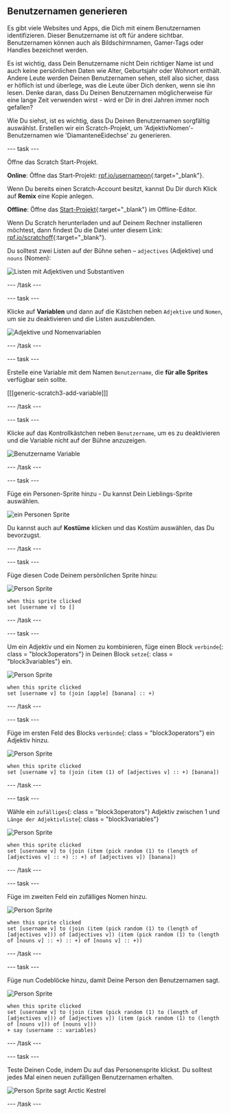 ## Benutzernamen generieren

Es gibt viele Websites und Apps, die Dich mit einem Benutzernamen identifizieren. Dieser Benutzername ist oft für andere sichtbar. Benutzernamen können auch als Bildschirmnamen, Gamer-Tags oder Handles bezeichnet werden.

Es ist wichtig, dass Dein Benutzername nicht Dein richtiger Name ist und auch keine persönlichen Daten wie Alter, Geburtsjahr oder Wohnort enthält. Andere Leute werden Deinen Benutzernamen sehen, stell also sicher, dass er höflich ist und überlege, was die Leute über Dich denken, wenn sie ihn lesen. Denke daran, dass Du Deinen Benutzernamen möglicherweise für eine lange Zeit verwenden wirst - wird er Dir in drei Jahren immer noch gefallen?

Wie Du siehst, ist es wichtig, dass Du Deinen Benutzernamen sorgfältig auswählst. Erstellen wir ein Scratch-Projekt, um 'AdjektivNomen'-Benutzernamen wie 'DiamanteneEidechse' zu generieren.

\--- task \---

Öffne das Scratch Start-Projekt.

**Online**: Öffne das Start-Projekt: [rpf.io/usernameon](http://rpf.io/usernameon){:target="_blank"}.

Wenn Du bereits einen Scratch-Account besitzt, kannst Du Dir durch Klick auf **Remix** eine Kopie anlegen.

**Offline**: Öffne das [Start-Projekt](http://rpf.io/p/en/username-generator-go){:target="_blank"} im Offline-Editor.

Wenn Du Scratch herunterladen und auf Deinem Rechner installieren möchtest, dann findest Du die Datei unter diesem Link: [rpf.io/scratchoff](http://rpf.io/scratchoff){:target="_blank"}.

Du solltest zwei Listen auf der Bühne sehen – `adjectives` (Adjektive) und `nouns` (Nomen):

![Listen mit Adjektiven und Substantiven](images/usernames-lists.png)

\--- /task \---

\--- task \---

Klicke auf **Variablen** und dann auf die Kästchen neben `Adjektive` und `Nomen`, um sie zu deaktivieren und die Listen auszublenden.

![Adjektive und Nomenvariablen](images/usernames-hide.png)

\--- /task \---

\--- task \---

Erstelle eine Variable mit dem Namen `Benutzername`, die **für alle Sprites** verfügbar sein sollte.

[[[generic-scratch3-add-variable]]]

\--- /task \---

\--- task \---

Klicke auf das Kontrollkästchen neben `Benutzername`, um es zu deaktivieren und die Variable nicht auf der Bühne anzuzeigen.

![Benutzername Variable](images/usernames-hide-variable.png)

\--- /task \---

\--- task \---

Füge ein Personen-Sprite hinzu - Du kannst Dein Lieblings-Sprite auswählen.

![ein Personen Sprite](images/usernames-person.png)

Du kannst auch auf **Kostüme** klicken und das Kostüm auswählen, das Du bevorzugst.

\--- /task \---

\--- task \---

Füge diesen Code Deinem persönlichen Sprite hinzu:

![Person Sprite](images/person-sprite.png)

```blocks3
when this sprite clicked
set [username v] to []
```

\--- /task \---

\--- task \---

Um ein Adjektiv und ein Nomen zu kombinieren, füge einen Block `verbinde`{: class = "block3operators"} in Deinen Block `setze`{: class = "block3variables"} ein.

![Person Sprite](images/person-sprite.png)

```blocks3
when this sprite clicked
set [username v] to (join [apple] [banana] :: +)
```

\--- /task \---

\--- task \---

Füge im ersten Feld des Blocks `verbinde`{: class = "block3operators"} ein Adjektiv hinzu.

![Person Sprite](images/person-sprite.png)

```blocks3
when this sprite clicked
set [username v] to (join (item (1) of [adjectives v] :: +) [banana])
```

\--- /task \---

\--- task \---

Wähle ein `zufälliges`{: class = "block3operators"} Adjektiv zwischen 1 und `Länge der Adjektivliste`{: class = "block3variables"}

![Person Sprite](images/person-sprite.png)

```blocks3
when this sprite clicked
set [username v] to (join (item (pick random (1) to (length of [adjectives v] :: +) :: +) of [adjectives v]) [banana])
```

\--- /task \---

\--- task \---

Füge im zweiten Feld ein zufälliges Nomen hinzu.

![Person Sprite](images/person-sprite.png)

```blocks3
when this sprite clicked
set [username v] to (join (item (pick random (1) to (length of [adjectives v])) of [adjectives v]) (item (pick random (1) to (length of [nouns v] :: +) :: +) of [nouns v] :: +))
```

\--- /task \---

\--- task \---

Füge nun Codeblöcke hinzu, damit Deine Person den Benutzernamen sagt.

![Person Sprite](images/person-sprite.png)

```blocks3
when this sprite clicked
set [username v] to (join (item (pick random (1) to (length of [adjectives v])) of [adjectives v]) (item (pick random (1) to (length of [nouns v])) of [nouns v]))
+ say (username :: variables)
```

\--- /task \---

\--- task \---

Teste Deinen Code, indem Du auf das Personensprite klickst. Du solltest jedes Mal einen neuen zufälligen Benutzernamen erhalten.

![Person Sprite sagt Arctic Kestrel](images/usernames-click.png)

\--- /task \---